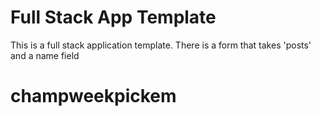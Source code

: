 # Full Stack App Template

This is a full stack application template. There is a form that takes 'posts' and a name field
# champweekpickem
